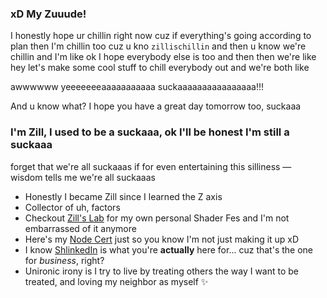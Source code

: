 ### xD My Zuuude!

I honestly hope ur chillin right now cuz if everything's going according to plan then I'm chillin too cuz u kno `zillischillin` and then u know we're chillin and I'm like ok I hope everybody else is too and then then we're like hey let's make some cool stuff to chill everybody out and we're both like

awwwwww yeeeeeeeaaaaaaaaaaa suckaaaaaaaaaaaaaaaa!!!

And u know what? I hope you have a great day tomorrow too, suckaaa

### I'm Zill, I used to be a suckaaa, ok I'll be honest I'm still a suckaaa


forget that we're all suckaaas if  for even entertaining this silliness — wisdom tells me we're all suckaaas 
- Honestly I became Zill since I learned the Z axis
- Collector of uh, factors
- Checkout [Zill's Lab](https://wswoodruff.github.io/zills-lab-site) for my own personal Shader Fes and I'm not embarrassed of it anymore
- Here's my [Node Cert](https://www.credly.com/badges/dc107cd5-6665-4e41-9cf0-406a25a9813c) just so you know I'm not just making it up xD
- I know [ShlinkedIn](https://www.shlinkedin.com/sh/pancakedev) is what you're **actually** here for... cuz that's the one for _business_, right?
- Unironic irony is I try to live by treating others the way I want to be treated, and loving my neighbor as myself :sparkles:
